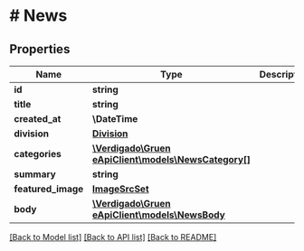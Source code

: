 # # News

## Properties

Name | Type | Description | Notes
------------ | ------------- | ------------- | -------------
**id** | **string** |  |
**title** | **string** |  |
**created_at** | **\DateTime** |  |
**division** | [**Division**](Division.md) |  |
**categories** | [**\Verdigado\Gruen eApiClient\models\NewsCategory[]**](NewsCategory.md) |  |
**summary** | **string** |  |
**featured_image** | [**ImageSrcSet**](ImageSrcSet.md) |  |
**body** | [**\Verdigado\Gruen eApiClient\models\NewsBody**](NewsBody.md) |  |

[[Back to Model list]](../../README.md#models) [[Back to API list]](../../README.md#endpoints) [[Back to README]](../../README.md)

